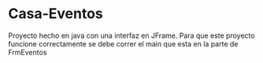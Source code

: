 # Casa-Eventos
 Proyecto hecho en java con una interfaz en JFrame.
 Para que este proyecto funcione correctamente se 
 debe correr el main que esta en la parte de FrmEventos
 
